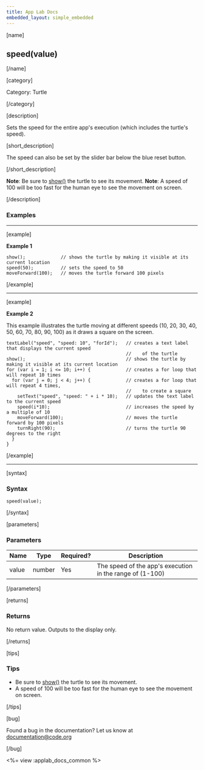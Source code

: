 ```yaml
---
title: App Lab Docs
embedded_layout: simple_embedded
---
```


[name]

## speed(value)

[/name]


[category]

Category: Turtle

[/category]

[description]

Sets the speed for the entire app's execution (which includes the turtle's speed).

[short_description]

The speed can also be set by the slider bar below the blue reset button.

[/short_description]

**Note**: Be sure to [show()](/applab/docs/show)  the turtle to see its movement.
**Note**: A speed of 100 will be too fast for the human eye to see the movement on screen.

[/description]

### Examples
____________________________________________________

[example]

**Example 1**


```
show();             // shows the turtle by making it visible at its current location
speed(50);          // sets the speed to 50
moveForward(100);   // moves the turtle forward 100 pixels
```

[/example]

____________________________________________________

[example]

**Example 2**

This example illustrates the turtle moving at different speeds (10, 20, 30, 40, 50, 60, 70, 80, 90, 100) as it draws a square on the screen.


```
textLabel("speed", "speed: 10", "forId");   // creates a text label that displays the current speed
                                            //    of the turtle
show();                                     // shows the turtle by making it visible at its current location
for (var i = 1; i <= 10; i++) {             // creates a for loop that will repeat 10 times
  for (var j = 0; j < 4; j++) {             // creates a for loop that will repeat 4 times,
                                            //    to create a square
    setText("speed", "speed: " + i * 10);   // updates the text label to the current speed
    speed(i*10);                            // increases the speed by a multiple of 10
    moveForward(100);                       // moves the turtle forward by 100 pixels
    turnRight(90);                          // turns the turtle 90 degrees to the right
  }
}
```


[/example]

____________________________________________________

[syntax]

### Syntax

```
speed(value);
```

[/syntax]

[parameters]

### Parameters

| Name  | Type | Required? | Description |
|-----------------|------|-----------|-------------|
| value | number | Yes | The speed of the app's execution in the range of (1-100)  |

[/parameters]

[returns]

### Returns
No return value. Outputs to the display only.

[/returns]

[tips]

### Tips
- Be sure to [show()](/applab/docs/show)  the turtle to see its movement.
- A speed of 100 will be too fast for the human eye to see the movement on screen.

[/tips]

[bug]

Found a bug in the documentation? Let us know at documentation@code.org

[/bug]

<%= view :applab_docs_common %>
